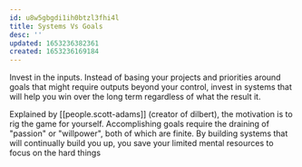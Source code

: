 ```yaml
---
id: u8w5gbgdi1ih0btzl3fhi4l
title: Systems Vs Goals
desc: ''
updated: 1653236382361
created: 1653236169184
---
```


Invest in the inputs. 
Instead of basing your projects and priorities around goals that might require outputs beyond your control, invest in systems that will help you win over the long term regardless of what the result it. 

Explained by [[people.scott-adams]] (creator of dilbert), the motivation is to rig the game for yourself. Accomplishing goals require the draining of "passion" or "willpower", both of which are finite. By building systems that will continually build you up, you save your limited mental resources to focus on the hard things 



